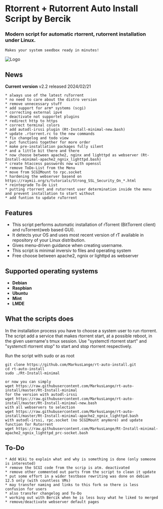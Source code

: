
# Rtorrent + Rutorrent Auto Install Script by Bercik
### Modern script for automatic rtorrent, rutorrent installation under Linux.
	Makes your system seedbox ready in minutes!

![Logo](https://i.imgur.com/KtvJriL.jpg)

## News

**Current version** v2.2 released 2024/02/21

    * always use of the latest ruTorrent
    * no need to care about the distro version
    * remove unnecessary stuff
    * add support for arm* systems (scgi)
    * correcting external ipv4
    * deactivate not supportet plugins
    * redirect http to https
    * correct terminal colors
    * add autodl-irssi plugin (Rt-Install-minimal-new.bash)
    * update .rtorrent.rc to the new commands
    * fix changelog and todo view
    * put functions together for more order
    * make pre-installation packages fully silent
    * and a little bit there and there
    * now choose between apache2, nginx and lighttpd as webserver (Rt-Install-minimal-apache2_ngnix_lighttpd.bash)
    * create htaccess passwords now with openssl
    * remove ToDo-List from the Menu
	* move from SCGIMount to rpc.socket
	* hardening the webserver basend on https://raymii.org/s/tutorials/Strong_SSL_Security_On_*.html
	* reintegrade To-Do List
	* putting rtorrent and rutorrent user determination inside the menu and prevent installation to start without
	* add funtion to update ruTorrent

## Features ##

* This script performs automatic installation of rTorrent (BitTorrent client) and ruTorrent(web based GUI).
* It detects your OS and uses most recent version of rT available in repository of your Linux distribution.
* Gives menu-driven guidance when creating username.
* This script is minimal inversiv to files and operating system
* Free choose between apache2, ngnix or lighttpd as webserver

## Supported operating systems ##

* **Debian**
* **Raspbian**
* **Ubuntu**
* **Mint**
* **LMDE**

## What the scripts does ##
In the installation process you have to choose a system user to run rtorrent. The script add a service that
makes rtorrent start, at a possible reboot, in the given username's tmux session. Use "systemctl rtorrent start"
and "systemctl rtorrent stop" to start and stop rtorrent respectively.

Run the script with sudo or as root
	
	git clone https://github.com/MarkusLange/rt-auto-install.git
	cd rt-auto-install
	sudo ./Rt-Install-minimal
	
	or now you can simply
	wget https://raw.githubusercontent.com/MarkusLange/rt-auto-install/master/Rt-Install-minimal
	for the version with autodl-irssi
	wget https://raw.githubusercontent.com/MarkusLange/rt-auto-install/master/Rt-Install-minimal-new.bash
	with all webservers to selection
	wget https://raw.githubusercontent.com/MarkusLange/rt-auto-install/master/Rt-Install-minimal-apache2_ngnix_lighttpd.bash
	with autodl-irssi, rpc.socket (no SCGIMount anymore) and update function for Rutorrent
	wget https://raw.githubusercontent.com/MarkusLange/Rt-Install-minimal-apache2_ngnix_lighttpd_prc-socket.bash

## To-Do ##
	* Add Wiki to explain what and why is something is done (only someone is interested)
	* remove the SCGI code from the scrip is atm. deactivated
	* remove other commented out parts from the script to clean it update
	* put some effort in a wider testbase rewriting was done on debian 12.5 only (with countless VMs)
	* may transfer naming and links to this fork so there is less confusion for users
	* also transfer changelog and To-Do
	* working out with Bercik when he is less busy what he liked to merged
	* remove/deactivate webserver default pages